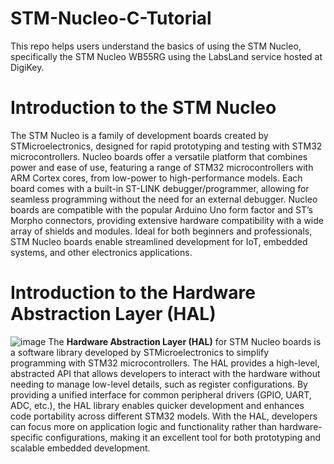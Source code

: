 # STM-Nucleo-C-Tutorial
This repo helps users understand the basics of using the STM Nucleo, specifically the STM Nucleo WB55RG using the LabsLand service hosted at DigiKey.

# Introduction to the STM Nucleo
The STM Nucleo is a family of development boards created by STMicroelectronics, designed for rapid prototyping and testing with STM32 microcontrollers. Nucleo boards offer a versatile platform that combines power and ease of use, featuring a range of STM32 microcontrollers with ARM Cortex cores, from low-power to high-performance models. Each board comes with a built-in ST-LINK debugger/programmer, allowing for seamless programming without the need for an external debugger. Nucleo boards are compatible with the popular Arduino Uno form factor and ST’s Morpho connectors, providing extensive hardware compatibility with a wide array of shields and modules. Ideal for both beginners and professionals, STM Nucleo boards enable streamlined development for IoT, embedded systems, and other electronics applications.

# Introduction to the Hardware Abstraction Layer (HAL)
![image](https://github.com/user-attachments/assets/f6e8bd44-4576-4cde-a89b-07da77a38d7e)
The **Hardware Abstraction Layer (HAL)** for STM Nucleo boards is a software library developed by STMicroelectronics to simplify programming with STM32 microcontrollers. The HAL provides a high-level, abstracted API that allows developers to interact with the hardware without needing to manage low-level details, such as register configurations. By providing a unified interface for common peripheral drivers (GPIO, UART, ADC, etc.), the HAL library enables quicker development and enhances code portability across different STM32 models. With the HAL, developers can focus more on application logic and functionality rather than hardware-specific configurations, making it an excellent tool for both prototyping and scalable embedded development.



